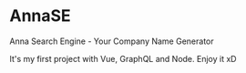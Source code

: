 # AnnaSE
Anna Search Engine - Your Company Name Generator

It's my first project with Vue, GraphQL and Node.
Enjoy it xD